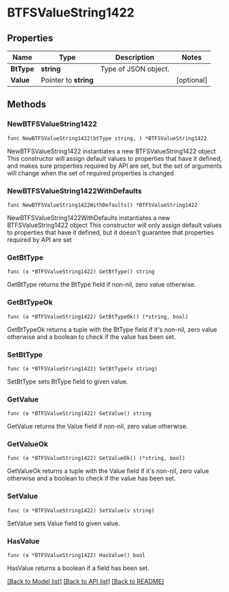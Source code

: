 # BTFSValueString1422

## Properties

Name | Type | Description | Notes
------------ | ------------- | ------------- | -------------
**BtType** | **string** | Type of JSON object. | 
**Value** | Pointer to **string** |  | [optional] 

## Methods

### NewBTFSValueString1422

`func NewBTFSValueString1422(btType string, ) *BTFSValueString1422`

NewBTFSValueString1422 instantiates a new BTFSValueString1422 object
This constructor will assign default values to properties that have it defined,
and makes sure properties required by API are set, but the set of arguments
will change when the set of required properties is changed

### NewBTFSValueString1422WithDefaults

`func NewBTFSValueString1422WithDefaults() *BTFSValueString1422`

NewBTFSValueString1422WithDefaults instantiates a new BTFSValueString1422 object
This constructor will only assign default values to properties that have it defined,
but it doesn't guarantee that properties required by API are set

### GetBtType

`func (o *BTFSValueString1422) GetBtType() string`

GetBtType returns the BtType field if non-nil, zero value otherwise.

### GetBtTypeOk

`func (o *BTFSValueString1422) GetBtTypeOk() (*string, bool)`

GetBtTypeOk returns a tuple with the BtType field if it's non-nil, zero value otherwise
and a boolean to check if the value has been set.

### SetBtType

`func (o *BTFSValueString1422) SetBtType(v string)`

SetBtType sets BtType field to given value.


### GetValue

`func (o *BTFSValueString1422) GetValue() string`

GetValue returns the Value field if non-nil, zero value otherwise.

### GetValueOk

`func (o *BTFSValueString1422) GetValueOk() (*string, bool)`

GetValueOk returns a tuple with the Value field if it's non-nil, zero value otherwise
and a boolean to check if the value has been set.

### SetValue

`func (o *BTFSValueString1422) SetValue(v string)`

SetValue sets Value field to given value.

### HasValue

`func (o *BTFSValueString1422) HasValue() bool`

HasValue returns a boolean if a field has been set.


[[Back to Model list]](../README.md#documentation-for-models) [[Back to API list]](../README.md#documentation-for-api-endpoints) [[Back to README]](../README.md)


